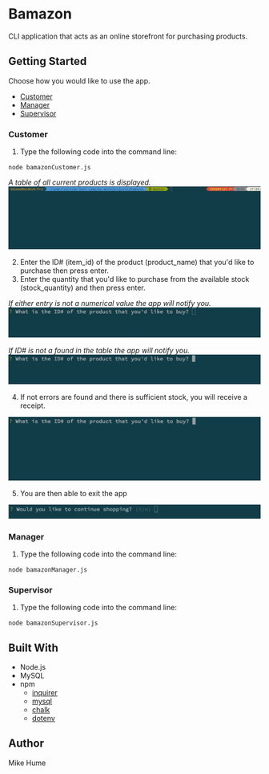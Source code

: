 # Bamazon
CLI application that acts as an online storefront for purchasing products. 

## Getting Started
Choose how you would like to use the app.
-   [Customer](#customer)
-   [Manager](#manager)
-   [Supervisor](#supervisor)

### <a name="customer"></a> Customer
1. Type the following code into the command line:
```
node bamazonCustomer.js
```
*A table of all current products is displayed.*
![](gifs/bamazon-customer.gif)


2. Enter the ID# (item_id) of the product (product_name) that you'd like to purchase then press enter.
3. Enter the quantity that you'd like to purchase from the available stock (stock_quantity) and then press enter.

*If either entry is not a numerical value the app will notify you.*
![](gifs/string-input.gif)

*If ID# is not a found in the table the app will notify you.*
![](gifs/id-not-in-table.gif)


4. If not errors are found and there is sufficient stock, you will receive a receipt. 

![](gifs/success.gif)


5. You are then able to exit the app

![](gifs/stop-shop.gif)

### <a name="manager"></a> Manager
1. Type the following code into the command line:
```
node bamazonManager.js
```



### <a name="supervisor"></a> Supervisor
1. Type the following code into the command line:
```
node bamazonSupervisor.js
```


## Built With
* Node.js
* MySQL
* npm
    * [inquirer](https://www.npmjs.com/package/inquirer)
    * [mysql](https://www.npmjs.com/package/mysql)
    * [chalk](https://www.npmjs.com/package/chalk)
    * [dotenv](https://www.npmjs.com/package/dotenv)

## Author
Mike Hume
